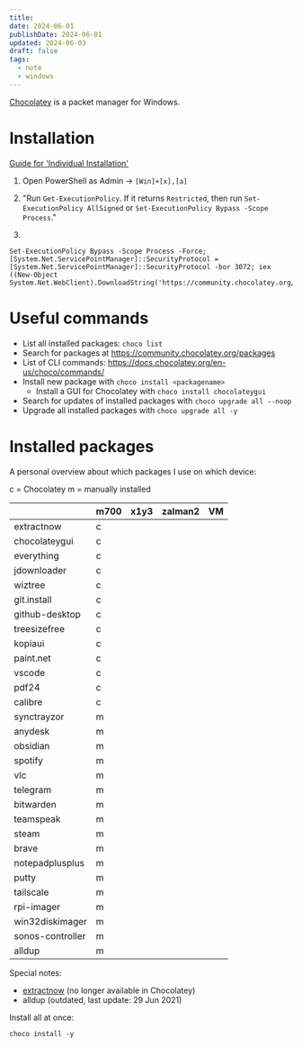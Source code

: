 ```yaml
---
title: 
date: 2024-06-01
publishDate: 2024-06-01
updated: 2024-06-03
draft: false
tags:
  - note
  - windows
---
```

 
[Chocolatey](https://chocolatey.org/) is a packet manager for Windows.

# Installation

[Guide for 'Individual Installation'](https://chocolatey.org/install#individual)

1. Open PowerShell as Admin -> `[Win]+[x],[a]`

2. "Run `Get-ExecutionPolicy`. If it returns `Restricted`, then run `Set-ExecutionPolicy AllSigned` or `Set-ExecutionPolicy Bypass -Scope Process`."

3. 

  ```shell
  Set-ExecutionPolicy Bypass -Scope Process -Force; [System.Net.ServicePointManager]::SecurityProtocol = [System.Net.ServicePointManager]::SecurityProtocol -bor 3072; iex ((New-Object System.Net.WebClient).DownloadString('https://community.chocolatey.org/install.ps1'))
  ```

# Useful commands

- List all installed packages: `choco list`
- Search for packages at https://community.chocolatey.org/packages
- List of CLI commands: https://docs.chocolatey.org/en-us/choco/commands/
- Install new package with `choco install <packagename>`
  - Install a GUI for Chocolatey with `choco install chocolateygui`
- Search for updates of installed packages with `choco upgrade all --noop`
- Upgrade all installed packages with `choco upgrade all -y`

# Installed packages

A personal overview about which packages I use on which device:

c = Chocolatey
m = manually installed

|                  | m700 | x1y3 | zalman2 | VM  |
| ---------------- | ---- | ---- | ------- | --- |
| extractnow       | c    |      |         |     |
| chocolateygui    | c    |      |         |     |
| everything       | c    |      |         |     |
| jdownloader      | c    |      |         |     |
| wiztree          | c    |      |         |     |
| git.install      | c    |      |         |     |
| github-desktop   | c    |      |         |     |
| treesizefree     | c    |      |         |     |
| kopiaui          | c    |      |         |     |
| paint.net        | c    |      |         |     |
| vscode           | c    |      |         |     |
| pdf24            | c    |      |         |     |
| calibre          | c    |      |         |     |
| synctrayzor      | m    |      |         |     |
| anydesk          | m    |      |         |     |
| obsidian         | m    |      |         |     |
| spotify          | m    |      |         |     |
| vlc              | m    |      |         |     |
| telegram         | m    |      |         |     |
| bitwarden        | m    |      |         |     |
| teamspeak        | m    |      |         |     |
| steam            | m    |      |         |     |
| brave            | m    |      |         |     |
| notepadplusplus  | m    |      |         |     |
| putty            | m    |      |         |     |
| tailscale        | m    |      |         |     |
| rpi-imager       | m    |      |         |     |
| win32diskimager  | m    |      |         |     |
| sonos-controller | m    |      |         |     |
| alldup           | m    |      |         |     |

Special notes:
- [extractnow](https://extractnow.com/#/home) (no longer available in Chocolatey)
- alldup (outdated, last update: 29 Jun 2021)

Install all at once:
  ```shell
  choco install -y 
  ```



